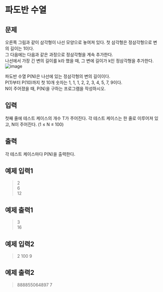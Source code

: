 # 파도반 수열

## 문제
오른쪽 그림과 같이 삼각형이 나선 모양으로 놓여져 있다. 첫 삼각형은 정삼각형으로 변의 길이는 1이다.<br/>
그 다음에는 다음과 같은 과정으로 정삼각형을 계속 추가한다.<br/>
나선에서 가장 긴 변의 길이를 k라 했을 때, 그 변에 길이가 k인 정삼각형을 추가한다.<br/>
![image](https://user-images.githubusercontent.com/56284234/112742953-0ed7f100-8fce-11eb-9967-546a99688ef1.png)<br/>

파도반 수열 P(N)은 나선에 있는 정삼각형의 변의 길이이다.<br/>
P(1)부터 P(10)까지 첫 10개 숫자는 1, 1, 1, 2, 2, 3, 4, 5, 7, 9이다.<br/>
N이 주어졌을 때, P(N)을 구하는 프로그램을 작성하시오.<br/>

## 입력
첫째 줄에 테스트 케이스의 개수 T가 주어진다. 각 테스트 케이스는 한 줄로 이루어져 있고, N이 주어진다. (1 ≤ N ≤ 100)<br/>

## 출력
각 테스트 케이스마다 P(N)을 출력한다.<br/>

## 예제 입력1
>2<br/>
>6<br/>
>12<br/>

## 예제 출력1
>3<br/>
>16<br/>

## 예제 입력2
>2
>100
>9

## 예제 출력2
>888855064897
>7

